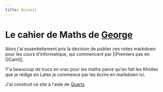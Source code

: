 ```yaml
---
title: Accueil
---
```

# Le cahier de Maths de [George](http://github.com/George-Ober)
Alors j'ai essentiellement pris la décision de publier ces notes markdown pour les cours d'informatique, qui commencent par [[Premiers pas en OCaml]].

Y'a beaucoup de trucs en vrac pour les maths parce qu'en fait les Kholles que je rédige en Latex je commence par les écrire en markdown ici.

J'ai construit ce site à l'aide de [Quartz](https://quartz.jzhao.xyz/)